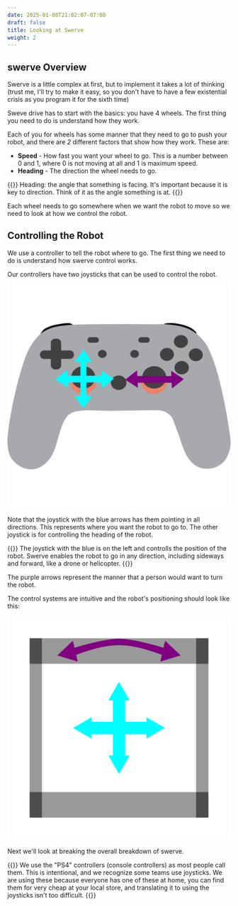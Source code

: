 ```yaml
---
date: 2025-01-08T21:02:07-07:00
draft: false
title: Looking at Swerve
weight: 2
---
```



## swerve Overview

Swerve is a little complex at first, but to implement it takes a lot of thinking 
(trust me, I'll try to make it easy, so you don't have to have a few existential crisis as you program it for the sixth time)

Sweve drive has to start with the basics: you have 4 wheels. The first thing you need to do is understand how they work.

Each of you for wheels has some manner that they need to go to push your robot, and there are *2* different factors that show how they work. These are:

- **Speed** - How fast you want your wheel to go. This is a number between 0 and 1, where 0 is not moving at all and 1 is maximum speed.
- **Heading** - The direction the wheel needs to go.

{{<callout type="info">}}
Heading: the angle that something is facing. It's important because it is key to direction. Think of it as the angle something is at.
{{</callout>}}

Each wheel needs to go somewhere when we want the robot to move so we need to look at how we control the robot.

## Controlling the Robot

We use a controller to tell the robot where to go. The first thing we need to do is understand how swerve control works. 

Our controllers have two joysticks that can be used to control the robot.

![Controller with arrows on image for examples](controllerEdited.png)

Note that the joystick with the blue arrows has them pointing in all directions. This represents where you want the robot to go to.
The other joystick is for controlling the heading of the robot.

{{<callout type="info">}}
The joystick with the blue is on the left and controlls the position of the robot. Swerve enables the robot to go in any direction, 
including sideways and forward, like a drone or helicopter.
{{</callout>}}

The purple arrows represent the manner that a person would want to turn the robot.

The control systems are intuitive and the robot's positioning should look like this:

![Robot with alignment of controls from previous image](robotControlDirections.png)

Next we'll look at breaking the overall breakdown of swerve.


{{<callout emoji="🗒️">}}
We use the "PS4" controllers (console controllers) as most people call them. This is intentional, and we recognize some teams use joysticks.
We are using these because everyone has one of these at home, you can find them for very cheap at your local store,
and translating it to using the joysticks isn't too difficult.
{{</callout>}}
